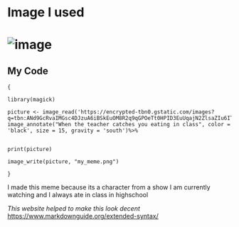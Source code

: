 <h1> Image I used </h1>

# ![image](https://user-images.githubusercontent.com/62272092/159117041-31115742-3d32-4a3e-8a12-e61e05d86915.png)

<h2> My Code </h2>

```
{

library(magick)

picture <- image_read('https://encrypted-tbn0.gstatic.com/images?q=tbn:ANd9GcRvaIMGsc4DJzuA6iBSkEuOM8R2q9qGPOeTt0HPID3EuUqajN2ZlsaZIu6ITBgW7pIhxLk&usqp=CAU')%>%
image_annotate("When the teacher catches you eating in class", color = 'black', size = 15, gravity = 'south')%>%

  
print(picture)

image_write(picture, "my_meme.png")

}
```


I made this meme because its a character from a show I am currently watching and I always ate in class in highschool


*This website helped to make this look decent* https://www.markdownguide.org/extended-syntax/
